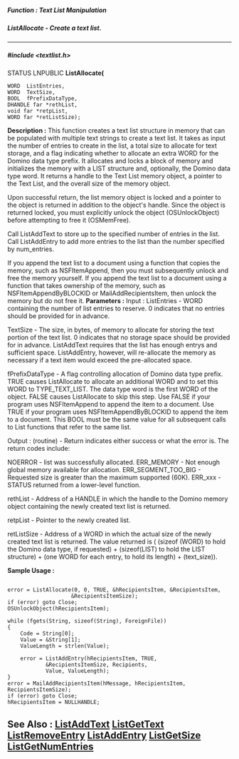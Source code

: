 ##### Function : Text List Manipulation
##### ListAllocate - Create a text list.
---
##### #include <textlist.h>
STATUS LNPUBLIC **ListAllocate(**

	WORD  ListEntries,
	WORD  TextSize,
	BOOL  fPrefixDataType,
	DHANDLE far *rethList,
	void far *retpList,
	WORD far *retListSize);
**Description :**
This function creates a text list structure in memory that can be populated 
with multiple text strings to create a text list.  It takes as input the number 
of entries to create in the list, a total size to allocate for text storage, 
and a flag indicating whether to allocate an extra WORD for the Domino data 
type prefix.  It allocates and locks a block of memory and initializes the 
memory with a LIST structure and, optionally, the Domino data type word.  It 
returns a handle to the Text List memory object, a pointer to the Text List, 
and the overall size of the memory object.

Upon successful return, the list memory object is locked and a pointer to the 
object is returned in addition to the object's handle.  Since the object is 
returned locked, you must explicitly unlock the object (OSUnlockObject) before 
attempting to free it (OSMemFree). 

Call ListAddText to store up to the specified number of entries in the list.  
Call ListAddEntry to add more entries to the list than the number specified by 
num_entries.

If you append the text list to a document using a function that copies the 
memory, such as NSFItemAppend, then you must subsequently unlock and free the 
memory yourself. If you append the text list to a document using a function 
that takes ownership of the memory, such as NSFItemAppendByBLOCKID or 
MailAddRecipientsItem, then unlock the memory but do not free it.
**Parameters :**
Input :
ListEntries  -  WORD containing the number of list entries to reserve.  0 indicates that no entries should be provided for in advance.

TextSize  -  The size, in bytes, of memory to allocate for storing the text portion of the text list.  0 indicates that no storage space should be provided for in advance. ListAddText requires that the list has enough entrys and sufficient space.  ListAddEntry, however, will re-allocate the memory as necessary if a text item would exceed the pre-allocated space.

fPrefixDataType  -  A flag controlling allocation of Domino data type prefix.  TRUE causes ListAllocate to allocate an additional WORD and to set this WORD to TYPE_TEXT_LIST.  The data type word is the first WORD of the object.  FALSE causes ListAllocate to skip this step.  Use FALSE if your program uses NSFItemAppend to append the item to a document.  Use TRUE if your program uses NSFItemAppendByBLOCKID to append the item to a document.  This BOOL must be the same value for all subsequent calls to List functions that refer to the same list.

Output :
(routine)  -  Return indicates either success or what the error is. The return codes include:

NOERROR - list was successfully allocated.
ERR_MEMORY - Not enough global memory available for allocation.
ERR_SEGMENT_TOO_BIG - Requested size is greater than the maximum supported (60K).
ERR_xxx -  STATUS returned from a lower-level function.


rethList  -  Address of a HANDLE in which the handle to the Domino memory object containing the newly created text list is returned.

retpList  -  Pointer to the newly created list.

retListSize  -  Address of a WORD in which the actual size of the newly created text list is returned.  The value returned is  ( (sizeof (WORD) to hold the Domino data type, if requested) + (sizeof(LIST) to hold the LIST structure) + (one WORD for each entry, to hold its length) + (text_size)).

**Sample Usage :**
```

error = ListAllocate(0, 0, TRUE, &hRecipientsItem, &RecipientsItem, 
                    &RecipientsItemSize);
if (error) goto Close;
OSUnlockObject(hRecipientsItem);

while (fgets(String, sizeof(String), ForeignFile))
{
    Code = String[0];
    Value = &String[1];
    ValueLength = strlen(Value);

    error = ListAddEntry(hRecipientsItem, TRUE, 
            &RecipientsItemSize, Recipients, 
            Value, ValueLength);
}
error = MailAddRecipientsItem(hMessage, hRecipientsItem, RecipientsItemSize);
if (error) goto Close;
hRecipientsItem = NULLHANDLE;
```
**See Also :**
[ListAddText](D:/md_files/ListAddText.md)
[ListGetText](D:/md_files/ListGetText.md)
[ListRemoveEntry](D:/md_files/ListRemoveEntry.md)
[ListAddEntry](D:/md_files/ListAddEntry.md)
[ListGetSize](D:/md_files/ListGetSize.md)
[ListGetNumEntries](D:/md_files/ListGetNumEntries.md)
---
